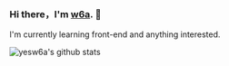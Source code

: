### Hi there，I'm [w6a](https://clovemu.com). 👋

I'm currently learning front-end and anything interested.
<!--
**wuhuanda/wuhuanda** is a ✨ _special_ ✨ repository because its `README.md` (this file) appears on your GitHub profile.

Here are some ideas to get you started:

- 🔭 I’m currently working on ...
- 🌱 I’m currently learning ...
- 👯 I’m looking to collaborate on ...
- 🤔 I’m looking for help with ...
- 💬 Ask me about ...
- 📫 How to reach me: ...
- 😄 Pronouns: ...
- ⚡ Fun fact: ...
-->

![yesw6a's github stats](https://github-readme-stats.vercel.app/api?username=yesw6a&show_icons=true&theme=tokyonight) 

